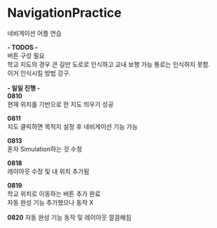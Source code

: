 # NavigationPractice
네비게이션 어플 연습

**- TODOS -**    
버튼 구성 필요  
학교 지도의 경우 큰 길만 도로로 인식하고 교내 보행 가능 통로는 인식하지 못함.  
이거 인식시킬 방법 강구.

**- 일일 진행 -**  
**0810**  
현재 위치를 기반으로 한 지도 띄우기 성공

**0811**  
지도 클릭하면 목적지 설정 후 네비게이션 기능 가능

**0813**  
혼자 Simulation하는 것 수정

**0818**  
레이아웃 수정 및 내 위치 추가됨

**0819**  
학교 위치로 이동하는 버튼 추가 완료  
자동 완성 기능 추가했으나 동작 X 

**0820**
자동 완성 기능 동작 및 레이아웃 깔끔해짐
